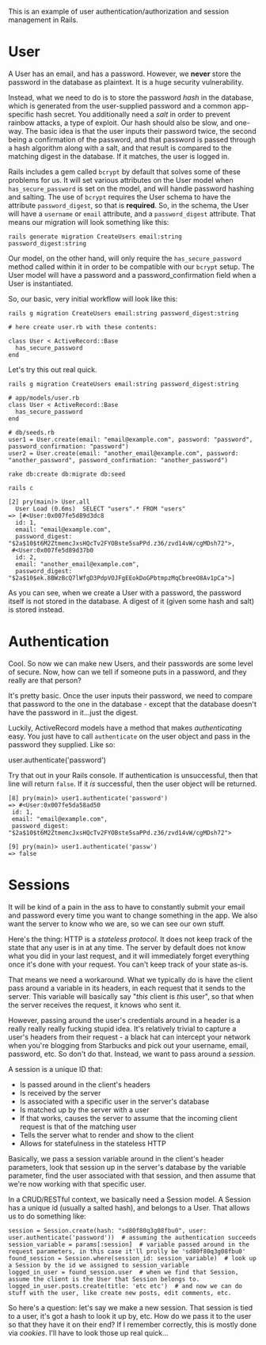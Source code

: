 This is an example of user authentication/authorization and session management in Rails.

# User

A User has an email, and has a password. However, we **never** store the password in the database as plaintext. It is a huge security vulnerability.

Instead, what we need to do is to store the password *hash* in the database, which is generated from the user-supplied password and a common app-specific hash secret. You additionally need a *salt* in order to prevent rainbow attacks, a type of exploit. Our hash should also be slow, and one-way. The basic idea is that the user inputs their password twice, the second being a confirmation of the password, and that password is passed through a hash algorithm along with a salt, and that result is compared to the matching digest in the database. If it matches, the user is logged in.

Rails includes a gem called `bcrypt` by default that solves some of these problems for us. It will set various attributes on the User model when `has_secure_password` is set on the model, and will handle password hashing and salting. The use of `bcrypt` requires the User schema to have the attribute `password_digest`, so that is **required**. So, in the schema, the User will have a `username` or `email` attribute, and a `password_digest` attribute. That means our migration will look something like this:

`rails generate migration CreateUsers email:string password_digest:string`

Our model, on the other hand, will only require the `has_secure_password` method called within it in order to be compatible with our `bcrypt` setup. The User model will have a password and a password_confirmation field when a User is instantiated.

So, our basic, very initial workflow will look like this:

    rails g migration CreateUsers email:string password_digest:string

    # here create user.rb with these contents:

    class User < ActiveRecord::Base
      has_secure_password
    end

Let's try this out real quick.

    rails g migration CreateUsers email:string password_digest:string

    # app/models/user.rb
    class User < ActiveRecord::Base
      has_secure_password
    end

    # db/seeds.rb
    user1 = User.create(email: "email@example.com", password: "password", password_confirmation: "password")
    user2 = User.create(email: "another_email@example.com", password: "another_password", password_confirmation: "another_password")

    rake db:create db:migrate db:seed

    rails c

    [2] pry(main)> User.all
      User Load (0.6ms)  SELECT "users".* FROM "users"
    => [#<User:0x007fe5d89d3dc8
      id: 1,
      email: "email@example.com",
      password_digest: "$2a$10$t6M2ZtmemcJxsHQcTv2FYOBste5saPPd.z36/zvd14vW/cgMDsh72">,
     #<User:0x007fe5d89d37b0
      id: 2,
      email: "another_email@example.com",
      password_digest: "$2a$10$ek.8BWzBcQ7lWfgD3PdpVOJFgEEokDoGPbtmpzMqCbreeO8Av1pCa">]

As you can see, when we create a User with a password, the password itself is not stored in the database. A digest of it (given some hash and salt) is stored instead.

# Authentication

Cool. So now we can make new Users, and their passwords are some level of secure. Now, how can we tell if someone puts in a password, and they really are that person?

It's pretty basic. Once the user inputs their password, we need to compare that password to the one in the database - except that the database doesn't have the password in it...just the digest.

Luckily, ActiveRecord models have a method that makes *authenticating* easy. You just have to call `authenticate` on the user object and pass in the password they supplied. Like so:

  user.authenticate('password')

Try that out in your Rails console. If authentication is unsuccessful, then that line will return `false`. If it *is* successful, then the user object will be returned.

    [8] pry(main)> user1.authenticate('password')
    => #<User:0x007fe5da58ad50
     id: 1,
     email: "email@example.com",
     password_digest: "$2a$10$t6M2ZtmemcJxsHQcTv2FYOBste5saPPd.z36/zvd14vW/cgMDsh72">

    [9] pry(main)> user1.authenticate('passw')
    => false

# Sessions

It will be kind of a pain in the ass to have to constantly submit your email and password every time you want to change something in the app. We also want the server to know who we are, so we can see our own stuff.

Here's the thing: HTTP is a *stateless protocol*. It does not keep track of the state that any user is in at any time. The server by default does not know what you did in your last request, and it will immediately forget everything once it's done with your request. You can't keep track of your state as-is.

That means we need a workaround. What we typically do is have the client pass around a variable in its headers, in each request that it sends to the server. This variable will basically say "*this* client is *this* user", so that when the server receives the request, it knows who sent it.

However, passing around the user's credentials around in a header is a really really really fucking stupid idea. It's relatively trivial to capture a user's headers from their request - a black hat can intercept your network when you're blogging from Starbucks and pick out your username, email, password, etc. So don't do that. Instead, we want to pass around a *session*.

A session is a unique ID that:

  * Is passed around in the client's headers
  * Is received by the server
  * Is associated with a specific user in the server's database
  * Is matched up by the server with a user
  * If that works, causes the server to assume that the incoming client request is that of the matching user
  * Tells the server what to render and show to the client
  * Allows for statefulness in the stateless HTTP

Basically, we pass a session variable around in the client's header parameters, look that session up in the server's database by the variable parameter, find the user associated with that session, and then assume that we're now working with that specific user.

In a CRUD/RESTful context, we basically need a Session model. A Session has a unique id (usually a salted hash), and belongs to a User. That allows us to do something like:

    session = Session.create(hash: "sd80f80q3g08fbu0", user: user.authenticate('password'))  # assuming the authentication succeeds
    session_variable = params[:session]  # variable passed around in the request parameters, in this case it'll prolly be 'sd80f80q3g08fbu0'
    found_session = Session.where(session_id: session_variable)  # look up a Session by the id we assigned to session_variable
    logged_in_user = found_session.user  # when we find that Session, assume the client is the User that Session belongs to.
    logged_in_user.posts.create(title: 'etc etc')  # and now we can do stuff with the user, like create new posts, edit comments, etc.

So here's a question: let's say we make a new session. That session is tied to a user, it's got a hash to look it up by, etc. How do we pass it to the user so that they have it on their end? If I remember correctly, this is mostly done via *cookies*. I'll have to look those up real quick...